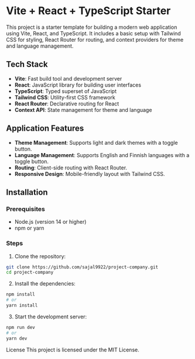 # Vite + React + TypeScript Starter

This project is a starter template for building a modern web application using Vite, React, and TypeScript. It includes a basic setup with Tailwind CSS for styling, React Router for routing, and context providers for theme and language management.

## Tech Stack

- **Vite**: Fast build tool and development server
- **React**: JavaScript library for building user interfaces
- **TypeScript**: Typed superset of JavaScript
- **Tailwind CSS**: Utility-first CSS framework
- **React Router**: Declarative routing for React
- **Context API**: State management for theme and language

## Application Features

- **Theme Management**: Supports light and dark themes with a toggle button.
- **Language Management**: Supports English and Finnish languages with a toggle button.
- **Routing**: Client-side routing with React Router.
- **Responsive Design**: Mobile-friendly layout with Tailwind CSS.

## Installation

### Prerequisites

- Node.js (version 14 or higher)
- npm or yarn

### Steps

1. Clone the repository:

```sh
git clone https://github.com/sajal9922/project-company.git
cd project-company
```

2. Install the dependencies:

```sh
npm install
# or
yarn install
```

3. Start the development server:

```sh
npm run dev
# or
yarn dev
```

License
This project is licensed under the MIT License.
